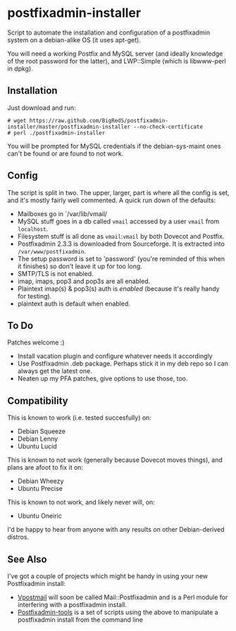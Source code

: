 postfixadmin-installer
======================

Script to automate the installation and configuration of a postfixadmin
system on a debian-alike OS (it uses apt-get).

You will need a working Postfix and MySQL server (and ideally knowledge of
the root password for the latter), and LWP::Simple (which is libwww-perl in
dpkg). 

Installation
------------

Just download and run:

	# wget https://raw.github.com/BigRedS/postfixadmin-installer/master/postfixadmin-installer --no-check-certificate
	# perl ./postfixadmin-installer

You will be prompted for MySQL credentials if the debian-sys-maint ones can't be 
found or are found to not work.

Config
------

The script is split in two. The upper, larger, part is where all the config 
is set, and it's mostly fairly well commented. A quick run down of the defaults:

* Mailboxes go in `/var/lib/vmail/<user>
* MySQL stuff goes in a db called `vmail` accessed by a user `vmail` from `localhost`.
* Filesystem stuff is all done as `vmail`:`vmail` by both Dovecot and Postfix.
* Postfixadmin 2.3.3 is downloaded from Sourceforge. It is extracted into 
  `/var/www/postfixadmin`.
* The setup password is set to 'password' (you're reminded of this when it finishes) 
  so don't leave it up for too long.
* SMTP/TLS is not enabled.
* imap, imaps, pop3 and pop3s are all enabled.
* Plaintext imap(s) & pop3(s) auth is *enabled* (because it's really handy for testing).
* plaintext auth is default when enabled. 

To Do
-----

Patches welcome :)
* Install vacation plugin and configure whatever needs it accordingly
* Use Postfixadmin .deb package. Perhaps stick it in my deb repo so I can always get the 
  latest one.
* Neaten up my PFA patches, give options to use those, too.

Compatibility
-------------
This is known to work (i.e. tested succesfully) on:
* Debian Squeeze
* Debian Lenny
* Ubuntu Lucid

This is known to not work (generally because Dovecot moves things), and plans are afoot 
to fix it on:
* Debian Wheezy
* Ubuntu Precise

This is known to not work, and likely never will, on:
* Ubuntu Oneiric

I'd be happy to hear from anyone with any results on other Debian-derived distros.

See Also
--------
I've got a couple of projects which might be handy in using your new Postfixadmin install:

* [Vpostmail](https://github.com/BigRedS/vpostmail) will soon be called Mail::Postfixadmin 
  and is a Perl module for interfering with a postfixadmin install.
* [Postfixadmin-tools](https://github.com/BigRedS/postfixadmin-tools) is a set of scripts 
  using the above to manipulate a postfixadmin install from the command line
